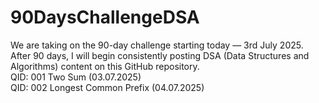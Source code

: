 # 90DaysChallengeDSA
We are taking on the 90-day challenge starting today — 3rd July 2025. After 90 days, I will begin consistently posting DSA (Data Structures and Algorithms) content on this GitHub repository.
<br> QID: 001 Two Sum (03.07.2025)
<br> QID: 002 Longest Common Prefix (04.07.2025)
